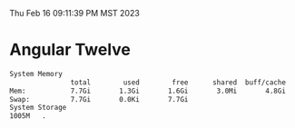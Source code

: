 Thu Feb 16 09:11:39 PM MST 2023

# Angular Twelve

```bash
System Memory
               total        used        free      shared  buff/cache   available
Mem:           7.7Gi       1.3Gi       1.6Gi       3.0Mi       4.8Gi       6.0Gi
Swap:          7.7Gi       0.0Ki       7.7Gi
System Storage
1005M	.
```
```bash
